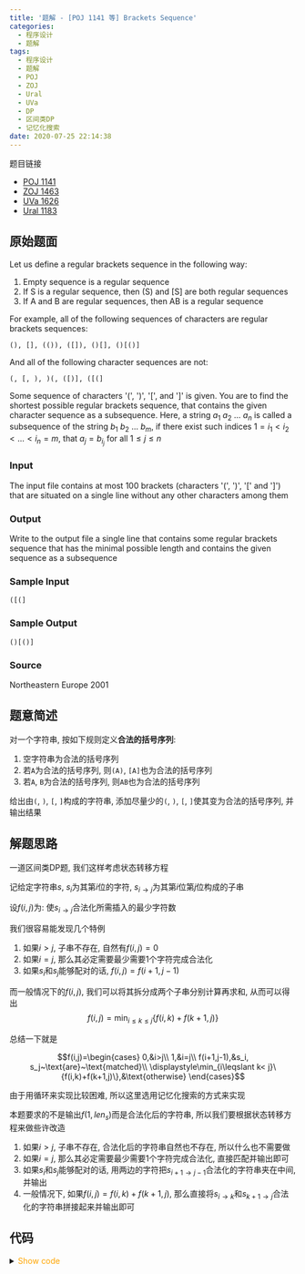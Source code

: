 ```yaml
---
title: '题解 - [POJ 1141 等] Brackets Sequence'
categories:
  - 程序设计
  - 题解
tags:
  - 程序设计
  - 题解
  - POJ
  - ZOJ
  - Ural
  - UVa
  - DP
  - 区间类DP
  - 记忆化搜索
date: 2020-07-25 22:14:38
---
```

题目链接

- [POJ 1141](https://poj.org/problem?id=1141)
- [ZOJ 1463](https://vjudge.net/problem/ZOJ-1463/origin)
- [UVa 1626](https://vjudge.net/problem/UVA-1626/origin)
- [Ural 1183](https://acm.timus.ru/problem.aspx?space=1&num=1183)

<!-- more -->

## 原始题面

Let us define a regular brackets sequence in the following way:

1. Empty sequence is a regular sequence
2. If S is a regular sequence, then (S) and [S] are both regular sequences
3. If A and B are regular sequences, then AB is a regular sequence

For example, all of the following sequences of characters are regular brackets sequences:

`(), [], (()), ([]), ()[], ()[()]`

And all of the following character sequences are not:

`(, [, ), )(, ([)], ([(]`

Some sequence of characters '(', ')', '[', and ']' is given. You are to find the shortest possible regular brackets sequence, that contains the given character sequence as a subsequence. Here, a string $a_1~a_2~...~a_n$ is called a subsequence of the string $b_1~b_2~...~b_m$, if there exist such indices $1 = i_1 < i_2 < ... < i_n = m$, that $a_j = b_{i_j}$ for all $1 \leqslant j \leqslant n$

### Input

The input file contains at most $100$ brackets (characters '(', ')', '[' and ']') that are situated on a single line without any other characters among them

### Output

Write to the output file a single line that contains some regular brackets sequence that has the minimal possible length and contains the given sequence as a subsequence

### Sample Input

```input1
([(]
```

### Sample Output

```output1
()[()]
```

### Source

Northeastern Europe 2001

## 题意简述

对一个字符串, 按如下规则定义**合法的括号序列**:

1. 空字符串为合法的括号序列
1. 若`A`为合法的括号序列, 则`(A)`, `[A]`也为合法的括号序列
1. 若`A`, `B`为合法的括号序列, 则`AB`也为合法的括号序列

给出由`(`, `)`, `[`, `]`构成的字符串, 添加尽量少的`(`, `)`, `[`, `]`使其变为合法的括号序列, 并输出结果

## 解题思路

一道区间类DP题, 我们这样考虑状态转移方程

记给定字符串$s$, $s_i$为其第$i$位的字符, $s_{i\to j}$为其第$i$位第$j$位构成的子串

设$f(i,j)$为: 使$s_{i\to j}$合法化所需插入的最少字符数

我们很容易能发现几个特例

1. 如果$i>j$, 子串不存在, 自然有$f(i,j)=0$
1. 如果$i=j$, 那么其必定需要最少需要$1$个字符完成合法化
1. 如果$s_i$和$s_j$能够配对的话, $f(i,j)=f(i+1,j-1)$

而一般情况下的$f(i,j)$, 我们可以将其拆分成两个子串分别计算再求和, 从而可以得出
$$f(i,j)=\min_{i\leqslant k\leqslant j}\{f(i,k)+f(k+1,j)\}$$

总结一下就是

$$f(i,j)=\begin{cases}
  0,&i>j\\
  1,&i=j\\
  f(i+1,j-1),&s_i, s_j~\text{are}~\text{matched}\\
  \displaystyle\min_{i\leqslant k< j}\{f(i,k)+f(k+1,j)\},&\text{otherwise}
\end{cases}$$

由于用循环来实现比较困难, 所以这里选用记忆化搜索的方式来实现

本题要求的不是输出$f(1,len_s)$而是合法化后的字符串, 所以我们要根据状态转移方程来做些许改造

1. 如果$i>j$, 子串不存在, 合法化后的字符串自然也不存在, 所以什么也不需要做
1. 如果$i=j$, 那么其必定需要最少需要$1$个字符完成合法化, 直接匹配并输出即可
1. 如果$s_i$和$s_j$能够配对的话, 用两边的字符把$s_{i+1\to j-1}$合法化的字符串夹在中间, 并输出
1. 一般情况下, 如果$f(i,j)=f(i,k)+f(k+1,j)$, 那么直接将$s_{i\to k}$和$s_{k+1\to j}$合法化的字符串拼接起来并输出即可

## 代码

<details>
<summary><font color='orange'>Show code</font></summary>

```cpp
/*
 * @Author: Tifa
 * @LastEditTime: 2020-07-25 22:14:38
 * @Description: POJ 1141, ZOJ 1463, Ural 1183, UVA 1626
 */
const int N = 205;

int  f[N][N];
char str[N];

bool match(char a, char b) { return (a == '[' && b == ']') || (a == '(' && b == ')'); }

int dfs(int i, int j) {
  if (i > j) return f[i][j] = 0;
  if (i == j) return f[i][j] = 1;
  if (f[i][j] != 0x3f3f3f3f) return f[i][j];
  int ans = f[i][j];
  if (match(str[i], str[j])) ans = min(ans, dfs(i + 1, j - 1));
  _rep(k, i, j) ans = min(ans, dfs(i, k) + dfs(k + 1, j));
  return f[i][j] = ans;
}

void print(int i, int j) {
  if (i > j) return;
  if (i == j) {
    if (str[i] == '(' || str[i] == ')')
      printf("()");
    else
      printf("[]");
    return;
  }
  int _ = f[i][j];
  if (match(str[i], str[j]) && _ == f[i + 1][j - 1]) {
    putchar(str[i]);
    print(i + 1, j - 1);
    putchar(str[j]);
    return;
  }
  _rep(k, i, j) if (_ == f[i][k] + f[k + 1][j]) {
      print(i, k);
      print(k + 1, j);
      return;
    }
}

int main() {
  while (fgets(str + 1, N - 1, stdin)) {
    int l_min = 0x3f3f3f3f, len = strlen(str + 1);
    if (str[len]) {
      str[len] = '\0';
      --len;
    }
    _set_inf(f);
    dfs(1, len);
    print(1, len);
    putchar('\n');
  }
}
```

</details>
